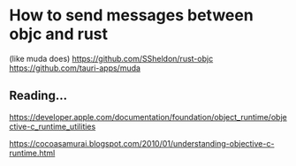 # How to send messages between objc and rust 
(like muda does)
https://github.com/SSheldon/rust-objc
https://github.com/tauri-apps/muda

## Reading...
https://developer.apple.com/documentation/foundation/object_runtime/objective-c_runtime_utilities

https://cocoasamurai.blogspot.com/2010/01/understanding-objective-c-runtime.html
